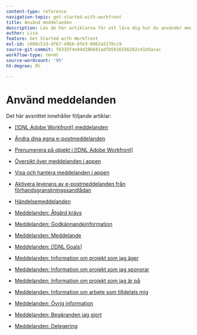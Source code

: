 ```yaml
---
content-type: reference
navigation-topic: get-started-with-workfront
title: Använd meddelanden
description: Läs de här artiklarna för att lära dig hur du använder meddelanden i Adobe Workfront.
author: Lisa
feature: Get Started with Workfront
exl-id: c609c51d-df67-49bb-8fe3-8962a5270cc9
source-git-commit: f6335f4e94d286681adfb50165562b2c41b5acac
workflow-type: tm+mt
source-wordcount: '95'
ht-degree: 0%

---
```


# Använd meddelanden

Det här avsnittet innehåller följande artiklar:

* [[!DNL Adobe Workfront] meddelanden](../../workfront-basics/using-notifications/wf-notifications.md)
* [Ändra dina egna e-postmeddelanden](../../workfront-basics/using-notifications/activate-or-deactivate-your-own-event-notifications.md)
* [Prenumerera på objekt i [!DNL Adobe Workfront]](../../workfront-basics/using-notifications/subscribe-to-items-in-workfront.md)
* [Översikt över meddelanden i appen](../../workfront-basics/using-notifications/in-app-notifications-overview.md)
* [Visa och hantera meddelanden i appen](../../workfront-basics/using-notifications/view-and-manage-in-app-notifications.md)
* [Aktivera leverans av e-postmeddelanden från förhandsgranskningssandlådan](../../workfront-basics/using-notifications/enable-delivery-emails-from-preview-sandbox-environment.md)
* [Händelsemeddelanden](../../workfront-basics/using-notifications/event-notifications.md)

  <!--
  <li data-mc-conditions="QuicksilverOrClassic.Draft mode"><a href="../../workfront-basics/using-notifications/opt-out-of-email-notifications.md" class="MCXref xref" xrefformat="{para}">Opt out of email notifications</a> </li>
  -->

* [Meddelanden: Åtgärd krävs](../../workfront-basics/using-notifications/notifications-action-needed.md)
* [Meddelanden: Godkännandeinformation](../../workfront-basics/using-notifications/notifications-approval-information.md)
* [Meddelanden: Meddelande](../../workfront-basics/using-notifications/notifications-communication.md)
* [Meddelanden: [!DNL Goals]](../../workfront-basics/using-notifications/notifications-goals.md)
* [Meddelanden: Information om projekt som jag äger](../../workfront-basics/using-notifications/notifications-information-about-projects-i-own.md)
* [Meddelanden: Information om projekt som jag sponsrar](../../workfront-basics/using-notifications/notifications-information-about-projects-i-sponsor.md)
* [Meddelanden: Information om projekt som jag är på](../../workfront-basics/using-notifications/notifications-information-about-projects-im-on.md)
* [Meddelanden: Information om arbete som tilldelats mig](../../workfront-basics/using-notifications/notifications-information-about-work-assigned-to-me.md)
* [Meddelanden: Övrig information](../../workfront-basics/using-notifications/notifications-misc-information.md)
* [Meddelanden: Begäranden jag gjort](../../workfront-basics/using-notifications/notifications-requests-i-have-made.md)
* [Meddelanden: Delegering](../../workfront-basics/using-notifications/notifications-delegation.md)
